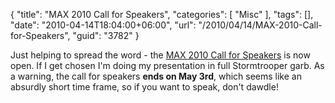 {
	"title": "MAX 2010 Call for Speakers",
	"categories": [
		"Misc"
	],
	"tags": [],
	"date": "2010-04-14T18:04:00+06:00",
	"url": "/2010/04/14/MAX-2010-Call-for-Speakers",
	"guid": "3782"
}

Just helping to spread the word - the <a href="http://max.adobe.com/call_for_speakers/">MAX 2010 Call for Speakers</a> is now open. If I get chosen I'm doing my presentation in full Stormtrooper garb. As a warning, the call for speakers <b>ends on May 3rd</b>, which seems like an absurdly short time frame, so if you want to speak, don't dawdle!